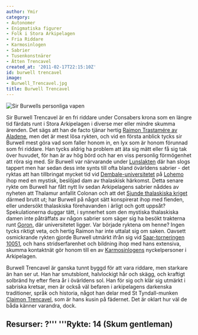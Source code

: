 ```yaml
---
author: Ymir
category:
- Autonomer
- Enigmatiska figurer
- Folk i Stora Arkipelagen
- Fria Riddare
- Karmosinlogen
- Sabrier
- Tusenkonstnärer
- Ätten Trencavel
created_at: '2011-02-17T22:15:10Z'
id: burwell trencavel
image:
- Burwell_Trencavel.jpg
title: Burwell Trencavel
---
```

![Sir Burwells personliga vapen]

Sir Burwell Trencavel är en fri riddare under Consabers krona som en längre tid färdats runt i Stora Arkipelagen i diverse mer eller mindre skumma ärenden. Det sägs att han de facto tjänar hertig [Raimon Trastamére av Aladene], men det är mest lösa rykten, och vid en första anblick tycks sir Burwell mest göra vad som faller honom in, en lyx som är honom förunnad som fri riddare. Han tycks aldrig ha problem att äta sig mätt eller få sig tak över huvudet, för han är av hög börd och har en viss personlig förmögenhet att röra sig med. Sir Burwell var närvarande under [Lunslakten] där han slogs tappert men har sedan dess inte synts till ofta bland övärldens sabrier - det ryktas att han tillbringat mycket tid vid [Dembale-universitetet] på [Lohemo] ihop med en mystisk, beslöjad dam av thalaskisk härkomst. Detta senare rykte om Burwell har fått nytt liv sedan Arkipelagens sabrier nåddes av nyheten att Thalamur anfallit Colonan och att det [Sjunde thalaskiska kriget] därmed brutit ut; har Burwell på något sätt konspirerat ihop med fienden, eller undersökt thalaskiska förehavanden i ärligt och gott uppsåt? Spekulationerna duggar tätt, i synnerhet som den mystiska thalaskiska damen inte påträffats av någon sabrier som säger sig ha besökt trakterna runt [Goron], där universitetet ligger. Var började ryktena om henne? Ingen tycks riktigt veta, och hertig Raimon har inte uttalat sig om saken. Oavsett osmickrande rykten gjorde Burwell utmärkt ifrån sig vid [Saar-torneringen 10051], och hans stridserfarenhet och bildning ihop med hans extensiva, skumma kontaktnät gör honom till en av [Karmosinlogens] nyckelpersoner i Arkipelagen.

Burwell Trencavel är ganska tunnt byggd för att vara riddare, men starkare än han ser ut. Han har smutsblont, halvlockigt hår och skägg, och kraftigt solbränd hy efter flera år i övärldens sol. Han för sig och klär sig utmärkt i sabriska kretsar, men är också väl befaren i arkipelagens darkenska traditioner, språk och historia, något han delar med St Tyndall-munken [Claimon Trencavel], som är hans kusin på fädernet. Det är oklart hur väl de båda känner varandra, dock.

## Resurser: ?''' '''Rykte: 14 (Skum gentleman)

  [Sir Burwells personliga vapen]: Burwell_Trencavel.jpg "Sir Burwells personliga vapen"
  [Raimon Trastamére av Aladene]: Raimon_Trastamére_av_Aladene
  [Lunslakten]: Lunslakten
  [Dembale-universitetet]: Dembale-universitetet
  [Lohemo]: Lohemo
  [Sjunde thalaskiska kriget]: Sjunde_thalaskiska_kriget
  [Goron]: Goron
  [Saar-torneringen 10051]: Saar-torneringen_10051
  [Karmosinlogens]: Karmosinlogen
  [Claimon Trencavel]: Claimon_Trencavel
